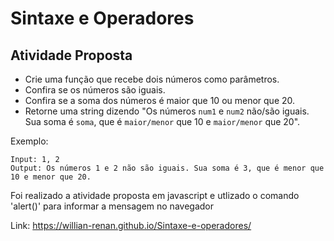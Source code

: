 # Sintaxe e Operadores

## Atividade Proposta

- Crie uma função que recebe dois números como parâmetros.
- Confira se os números são iguais.
- Confira se a soma dos números é maior que 10 ou menor que 20.
- Retorne uma string dizendo "Os números `num1` e `num2` não/são iguais. Sua soma é `soma`, que é `maior/menor` que 10 e `maior/menor` que 20".

Exemplo:

```
Input: 1, 2
Output: Os números 1 e 2 não são iguais. Sua soma é 3, que é menor que 10 e menor que 20.
```

Foi realizado a atividade proposta em javascript e utlizado o comando 'alert()' para informar a mensagem no navegador

Link: https://willian-renan.github.io/Sintaxe-e-operadores/